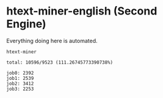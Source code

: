# htext-miner-english (Second Engine)

Everything doing here is automated.

```
htext-miner

total: 10596/9523 (111.26745773390738%)

job0: 2392
job1: 2539
job2: 3412
job3: 2253
```